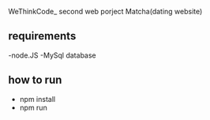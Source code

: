 WeThinkCode_ second web porject Matcha(dating website)

## requirements
 
 -node.JS
 -MySql database
 
## how to run

- npm install
- npm run

